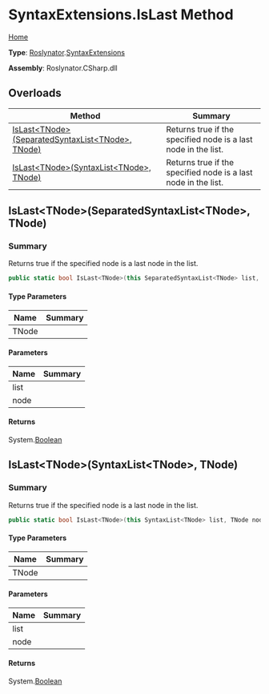 # SyntaxExtensions\.IsLast Method

[Home](../../../README.md)

**Type**: [Roslynator](../../README.md)\.[SyntaxExtensions](../README.md)

**Assembly**: Roslynator\.CSharp\.dll

## Overloads

| Method | Summary |
| ------ | ------- |
| [IsLast\<TNode>(SeparatedSyntaxList\<TNode>, TNode)](#Roslynator_SyntaxExtensions_IsLast__1_Microsoft_CodeAnalysis_SeparatedSyntaxList___0____0_) | Returns true if the specified node is a last node in the list\. |
| [IsLast\<TNode>(SyntaxList\<TNode>, TNode)](#Roslynator_SyntaxExtensions_IsLast__1_Microsoft_CodeAnalysis_SyntaxList___0____0_) | Returns true if the specified node is a last node in the list\. |

## IsLast\<TNode>\(SeparatedSyntaxList\<TNode>, TNode\)<a name="Roslynator_SyntaxExtensions_IsLast__1_Microsoft_CodeAnalysis_SeparatedSyntaxList___0____0_"></a>

### Summary

Returns true if the specified node is a last node in the list\.

```csharp
public static bool IsLast<TNode>(this SeparatedSyntaxList<TNode> list, TNode node) where TNode : Microsoft.CodeAnalysis.SyntaxNode
```

#### Type Parameters

| Name | Summary |
| ---- | ------- |
| TNode | |

#### Parameters

| Name | Summary |
| ---- | ------- |
| list | |
| node | |

#### Returns

System\.[Boolean](https://docs.microsoft.com/en-us/dotnet/api/system.boolean)

## IsLast\<TNode>\(SyntaxList\<TNode>, TNode\)<a name="Roslynator_SyntaxExtensions_IsLast__1_Microsoft_CodeAnalysis_SyntaxList___0____0_"></a>

### Summary

Returns true if the specified node is a last node in the list\.

```csharp
public static bool IsLast<TNode>(this SyntaxList<TNode> list, TNode node) where TNode : Microsoft.CodeAnalysis.SyntaxNode
```

#### Type Parameters

| Name | Summary |
| ---- | ------- |
| TNode | |

#### Parameters

| Name | Summary |
| ---- | ------- |
| list | |
| node | |

#### Returns

System\.[Boolean](https://docs.microsoft.com/en-us/dotnet/api/system.boolean)

